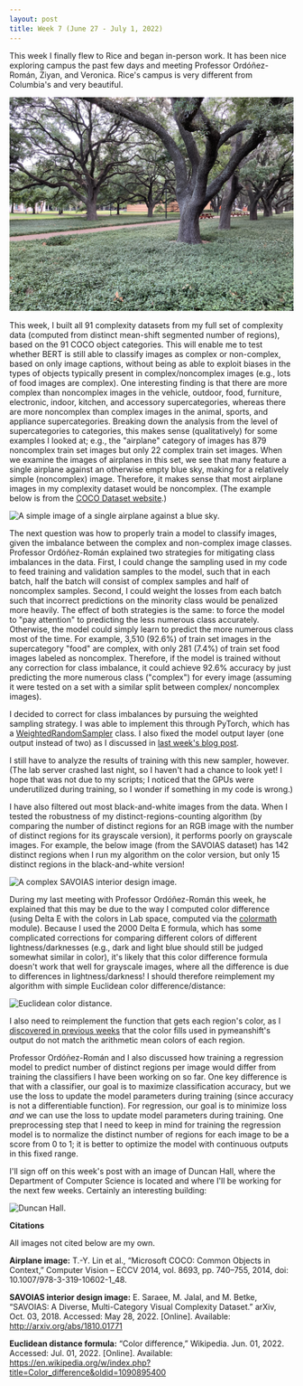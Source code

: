 ```yaml
---
layout: post
title: Week 7 (June 27 - July 1, 2022)
---
```


This week I finally flew to Rice and began in-person work. It has been nice
exploring campus the past few days and meeting Professor Ordóñez-Román, Ziyan,
and Veronica. Rice's campus is very different from Columbia's and very
beautiful.

![There are lots of trees everywhere.](/images/rice-campus.jpg)

This week, I built all 91 complexity datasets from my full set of complexity
data (computed from distinct mean-shift segmented number of regions), based on the 91 COCO object
categories. This will enable me to test whether BERT is still able to classify images
as complex or non-complex, based on only image captions, without being as able
to exploit biases in the types of objects typically present in complex/noncomplex
images (e.g., lots of food images are complex). One interesting finding is that
there are more complex than noncomplex images in the vehicle, outdoor, food, furniture,
electronic, indoor, kitchen, and 
accessory supercategories, whereas there are more noncomplex than complex images
in the animal, sports, and appliance supercategories. Breaking down the analysis from
the level of supercategories to categories, this makes sense (qualitatively) for 
some examples I looked at; e.g., the "airplane" category of images has 879 noncomplex
train set images but only 22 complex train set images. When we examine the images of
airplanes in this set, we see that many feature a single airplane against an otherwise
empty blue sky, making for a relatively simple (noncomplex) image. Therefore, it
makes sense that most airplane images in my complexity dataset would be noncomplex.
(The example below is from the [COCO Dataset website](https://cocodataset.org/#home).)

![A simple image of a single airplane against a blue sky.](https://images.cocodataset.org/val2017/000000545407.jpg)

The next question was how to properly train a model to classify images, given the
imbalance between the complex and non-complex image classes. Professor Ordóñez-Román
explained two strategies for mitigating class imbalances in the data. First, I could
change the sampling used in my code to feed training and validation samples to the model,
such that in each batch, half the batch will consist of complex samples and half of
noncomplex samples. Second, I could weight the losses from each batch such that
incorrect predictions on the minority class would be penalized more heavily. The effect
of both strategies is the same: to force the model to "pay attention" to predicting the less
numerous class accurately. Otherwise, the model could simply learn to predict the more
numerous class most of the time. For example, 3,510 (92.6%) of train set images in the supercategory
"food" are complex, with only 281 (7.4%) of train set food images labeled as noncomplex.
Therefore, if the model is trained without any correction for class imbalance, it
could achieve 92.6% accuracy by just predicting the more numerous class ("complex")
for every image (assuming it were tested on a set with a similar split between complex/
noncomplex images).

I decided to correct for class imbalances by pursuing the weighted sampling strategy.
I was able to implement this through PyTorch, which has a 
[WeightedRandomSampler](https://pytorch.org/docs/stable/data.html#torch.utils.data.WeightedRandomSampler)
 class. I also fixed the model output layer (one output instead of two) as I discussed
in [last week's blog post](https://emlinking.github.io/week6/).

I still have to analyze the results of training with this new sampler, however. (The lab server
crashed last night, so I haven't had a chance to look yet! I hope that was not due to 
my scripts; I noticed that the GPUs were underutilized during training, 
so I wonder if something in my code is wrong.) 

I have also filtered out most black-and-white images from the data. 
When I tested the robustness of my distinct-regions-counting algorithm (by 
comparing the number of distinct regions for an RGB image
with the number of distinct regions for its grayscale version), it 
performs poorly on grayscale images. For example, the below image
(from the SAVOIAS dataset) has 142 distinct regions when I run my
algorithm on the color version,
but only 15 distinct regions in the black-and-white version!

![A complex SAVOIAS interior design image.](https://raw.githubusercontent.com/emlinking/Savoias-Dataset/master/Images/Interior%20Design/48.jpg)

During my last meeting with Professor Ordóñez-Román this week, he explained that this may
be due to the way I computed color difference (using Delta E with the colors
in Lab space, computed via the [colormath](https://python-colormath.readthedocs.io/en/latest/delta_e.html)
module). Because I used the 2000 Delta E formula, which has some complicated
corrections for comparing different colors of different lightness/darknesses (e.g., dark and
light blue should still be judged somewhat similar in color), it's likely
that this color difference formula doesn't work that well for grayscale images,
where all the difference is due to differences in lightness/darkness!
I should therefore reimplement my algorithm with simple Euclidean
color difference/distance:

![Euclidean color distance.](https://wikimedia.org/api/rest_v1/media/math/render/svg/15763fc04b6dbbc90c64db3b39a1442106a394af)

I also need to reimplement the function that gets each region's color,
as I [discovered in previous weeks](https://emlinking.github.io/week6/)
 that the color fills used in 
pymeanshift's output do not match the arithmetic mean colors of 
each region.

Professor Ordóñez-Román and I also discussed how training a regression model
to predict number of distinct regions per image would differ from training 
the classifiers I have been working on so far. One key difference is that 
with a classifier, our goal is to maximize classification accuracy, 
but we use the loss to update the model parameters during training 
(since accuracy is not a differentiable function). For regression, our goal
is to minimize loss *and* we can use the loss to update model parameters
during training. One preprocessing step that I need to keep in mind for
training the regression model is to normalize the distinct number of regions
for each image to be a score from 0 to 1; it is better to optimize the model
with continuous outputs in this fixed range.

I'll sign off on this week's post with an image of Duncan Hall, where the Department of
Computer Science is located and where I'll be working for the next few weeks.
Certainly an interesting building:

![Duncan Hall.](/images/duncan-hall.JPG)

**Citations**

All images not cited below are my own.

**Airplane image:** T.-Y. Lin et al., “Microsoft COCO: Common Objects in Context,” 
Computer Vision – ECCV 2014, vol. 8693, pp. 740–755, 2014, doi: 10.1007/978-3-319-10602-1_48.

**SAVOIAS interior design image:** E. Saraee, M. Jalal, and M. Betke, “SAVOIAS: 
A Diverse, Multi-Category Visual Complexity Dataset.” arXiv, Oct. 03, 2018. Accessed: May 28, 2022. [Online]. Available: http://arxiv.org/abs/1810.01771

**Euclidean distance formula:** “Color difference,” Wikipedia. Jun. 01, 2022. Accessed: Jul. 
01, 2022. [Online]. Available: https://en.wikipedia.org/w/index.php?title=Color_difference&oldid=1090895400
